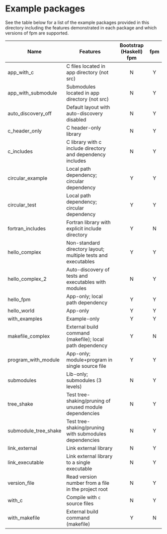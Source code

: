 # Example packages

See the table below for a list of the example packages provided in this directory including
the features demonstrated in each package and which versions of fpm are supported.


| Name                | Features                                                      | Bootstrap (Haskell) fpm | fpm |
|---------------------|---------------------------------------------------------------|:-----------------------:|:---:|
| app_with_c          | C files located in app directory (not src)                    |            N            |  Y  |
| app_with_submodule  | Submodules located in app directory (not src)                 |            N            |  Y  |
| auto_discovery_off  | Default layout with auto-discovery disabled                   |            N            |  Y  |
| c_header_only       | C header-only library                                         |            N            |  Y  |
| c_includes          | C library with c include directory and dependency includes    |            N            |  Y  |
| circular_example    | Local path dependency; circular dependency                    |            Y            |  Y  |
| circular_test       | Local path dependency; circular dependency                    |            Y            |  Y  |
| fortran_includes    | Fortran library with explicit include directory               |            Y            |  N  |
| hello_complex       | Non-standard directory layout; multiple tests and executables |            Y            |  Y  |
| hello_complex_2     | Auto-discovery of tests and executables with modules          |            N            |  Y  |
| hello_fpm           | App-only; local path dependency                               |            Y            |  Y  |
| hello_world         | App-only                                                      |            Y            |  Y  |
| with_examples       | Example-only                                                  |            Y            |  Y  |
| makefile_complex    | External build command (makefile); local path dependency      |            Y            |  N  |
| program_with_module | App-only; module+program in single source file                |            Y            |  Y  |
| submodules          | Lib-only; submodules (3 levels)                               |            N            |  Y  |
| tree_shake          | Test tree-shaking/pruning of unused module dependencies       |            N            |  Y  |
| submodule_tree_shake| Test tree-shaking/pruning with submodules dependencies        |            N            |  Y  |
| link_external       | Link external library                                         |            N            |  Y  |
| link_executable     | Link external library to a single executable                  |            N            |  Y  |
| version_file        | Read version number from a file in the project root           |            N            |  Y  |
| with_c              | Compile with `c` source files                                 |            N            |  Y  |
| with_makefile       | External build command (makefile)                             |            Y            |  N  |
